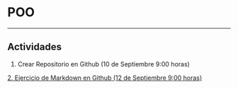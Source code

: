 # POO
***
## Actividades
1. Crear Repositorio en Github (10 de Septiembre 9:00 horas)

[2. Ejercicio de Markdown en Github (12 de Septiembre 9:00 horas)](https://github.com/rwb3x/POO/blob/master/Setup/README.md "Actividad 2")
